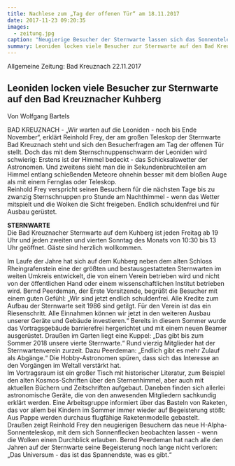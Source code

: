 ```yaml
---
title: Nachlese zum „Tag der offenen Tür“ am 18.11.2017
date: 2017-11-23 09:20:35
images:
  - zeitung.jpg
caption: "Neugierige Besucher der Sternwarte lassen sich das Sonnenteleskop erklären - nur theoretisch, denn leider bedecken Wolken den Himmel. Foto: Wolfgang Bartels"
summary: Leoniden locken viele Besucher zur Sternwarte auf den Bad Kreuznacher Kuhberg
---
```


Allgemeine Zeitung: Bad Kreuznach 22.11.2017

## Leoniden locken viele Besucher zur Sternwarte auf den Bad Kreuznacher Kuhberg

Von Wolfgang Bartels

BAD KREUZNACH - „Wir warten auf die Leoniden - noch bis Ende November“, erklärt Reinhold Frey, der am großen Teleskop der Sternwarte Bad Kreuznach steht und sich den Besucherfragen am Tag der offenen Tür stellt. Doch das mit dem Sternschnuppenschwarm der Leoniden wird schwierig: Erstens ist der Himmel bedeckt - das Schicksalswetter der Astronomen. Und zweitens sieht man die in Sekundenbruchteilen am Himmel entlang schießenden Meteore ohnehin besser mit dem bloßen Auge als mit einem Fernglas oder Teleskop.  
Reinhold Frey verspricht seinen Besuchern für die nächsten Tage bis zu zwanzig Sternschnuppen pro Stunde am Nachthimmel - wenn das Wetter mitspielt und die Wolken die Sicht freigeben.
Endlich schuldenfrei und für Ausbau gerüstet.

**STERNWARTE**  
Die Bad Kreuznacher Sternwarte auf dem Kuhberg ist jeden Freitag ab 19 Uhr und jeden zweiten und vierten Sonntag des Monats von 10:30 bis 13 Uhr geöffnet. Gäste sind herzlich wollkommen.

Im Laufe der Jahre hat sich auf dem Kuhberg neben dem alten Schloss Rheingrafenstein eine der größten und bestausgestatteten Sternwarten im weiten Umkreis entwickelt, die von einem Verein betrieben wird und nicht von der öffentlichen Hand oder einem wissenschaftlichen Institut betrieben wird. Bernd Peerdeman, der Erste Vorsitzende, begrüßt die Besucher mit einem guten Gefühl: „Wir sind jetzt endlich schuldenfrei. Alle Kredite zum Aufbau der Sternwarte seit 1986 sind getilgt. Für den Verein ist das ein Riesenschritt. Alle Einnahmen können wir jetzt in den weiteren Ausbau unserer Geräte und Gebäude investieren.“ Bereits in diesem Sommer wurde das Vortragsgebäude barrierefrei hergerichtet und mit einem neuen Beamer ausgerüstet. Draußen im Garten liegt eine Kuppel: „Das gibt bis zum Sommer 2018 unsere vierte Sternwarte.“ Rund vierzig Mitglieder hat der Sternwartenverein zurzeit. Dazu Peerdeman: „Endlich gibt es mehr Zulauf als Abgänge.“ Die Hobby-Astronomen spüren, dass sich das Interesse an den Vorgängen im Weltall verstärkt hat.  
Im Vortragsraum ist ein großer Tisch mit historischer Literatur, zum Beispiel den alten Kosmos-Schriften über den Sternenhimmel, aber auch mit aktuellen Büchern und Zeitschriften aufgebaut. Daneben finden sich allerlei astronomische Geräte, die von den anwesenden Mitgliedern sachkundig erklärt werden. Eine Arbeitsgruppe informiert über das Basteln von Raketen, das vor allem bei Kindern im Sommer immer wieder auf Begeisterung stößt: Aus Pappe werden durchaus flugfähige Raketenmodelle gebastelt.  
Draußen zeigt Reinhold Frey den neugierigen Besuchern das neue H-Alpha-Sonnenteleskop, mit dem sich Sonnenflecken beobachten lassen - wenn die Wolken einen Durchblick erlauben. Bernd Peerdeman hat nach alle den Jahren auf der Sternwarte seine Begeisterung noch lange nicht verloren: „Das Universum - das ist das Spannendste, was es gibt.“
